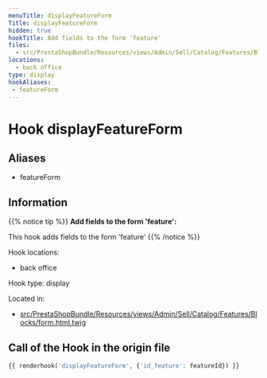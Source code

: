 ```yaml
---
menuTitle: displayFeatureForm
Title: displayFeatureForm
hidden: true
hookTitle: Add fields to the form 'feature'
files:
  - src/PrestaShopBundle/Resources/views/Admin/Sell/Catalog/Features/Blocks/form.html.twig
locations:
  - back office
type: display
hookAliases:
 - featureForm
---
```


# Hook displayFeatureForm

## Aliases
 
 - featureForm



## Information

{{% notice tip %}}
**Add fields to the form 'feature':** 

This hook adds fields to the form 'feature'
{{% /notice %}}

Hook locations: 
  - back office

Hook type: display

Located in: 
  - [src/PrestaShopBundle/Resources/views/Admin/Sell/Catalog/Features/Blocks/form.html.twig](https://github.com/PrestaShop/PrestaShop/blob/8.0.x/src/PrestaShopBundle/Resources/views/Admin/Sell/Catalog/Features/Blocks/form.html.twig)

## Call of the Hook in the origin file

```php
{{ renderhook('displayFeatureForm', {'id_feature': featureId}) }}
```